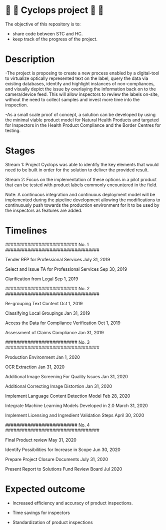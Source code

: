 # :maple_leaf: :eyes: Cyclops project  :eyes: :maple_leaf:

The objective of this repository is to:
- share code between STC and HC.
- keep track of the progress of the project.

# Description 

-The project is proposing to create a new process enabled by a digital-tool to virtualize optically represented text on the label, query the data via existing databases, identify and highlight instances of non-compliances, and visually depict the issue by overlaying the information back on to the camera/device feed. This will allow inspectors to review the labels on-site, without the need to collect samples and invest more time into the inspection. 

-As a small scale proof of concept, a solution can be developed by using the minimal viable product model for Natural Health Products and targeted for Inspectors in the Health Product Compliance and the Border Centres for testing. 

# Stages

Stream 1: Project Cyclops was able to identify the key elements that would need to be built in order for the solution to deliver the provided result. 

Stream 2: Focus on the implementation of these options in a pilot product that can be tested with product labels commonly encountered in the field. 

Note: A continuous integration and continuous deployment model will be implemented during the pipeline development allowing the modifications to continuously push towards the production environment for it to be used by the inspectors as features are added.

# Timelines

########################## No. 1 ################################## 

Tender RFP for Professional Services 					        July 31, 2019

Select and Issue TA for Professional Services			    Sep 30, 2019

Clarification from Legal								              Sep 1, 2019


########################## No. 2 ################################## 

Re-grouping Text Content 								              Oct 1, 2019

Classifying Local Groupings							          	  Jan 31, 2019

Access the Data for Compliance Verification				    Oct 1, 2019

Assessment of Claims Compliance 						          Jan 31, 2019


########################## No. 3 ################################## 

Production Environment 								              	Jan 1, 2020

OCR Extraction 											                  Jan 31, 2020

Additional Image Screening For Quality Issues			    Jan 31, 2020

Additional Correcting Image Distortion					      Jan 31, 2020

Implement Language Content Detection Model 				    Feb 28, 2020

Integrate Machine Learning Models Developed in 2.0 		March 31, 2020 

Implement Licensing and Ingredient Validation Steps 	April 30, 2020


########################## No. 4 ################################## 

Final Product review 									                May 31, 2020

Identify Possibilities for Increase in Scope 			    Jun 30, 2020

Prepare Project Closure Documents 					    	    July 31, 2020 

Present Report to Solutions Fund Review Board			    Jul 2020



# Expected outcome

- Increased efficiency and accuracy of product inspections. 

- Time savings for inspectors

- Standardization of product inspections 
